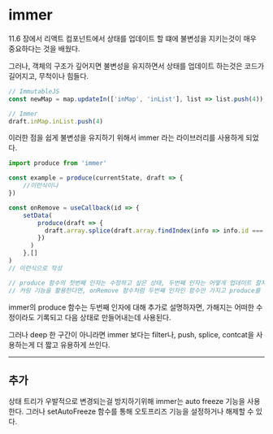 
# immer

11.6 장에서 리액트 컴포넌트에서 상태를 업데이트 할 떄에 불변성을 지키는것이 매우 중요하다는 것을 배웠다.

그러나, 객체의 구조가 깊어지면 불변성을 유지하면서 상태를 업데이트 하는것은 코드가 길어지고, 무척이나 힘들다.

```jsx
// ImmutableJS
const newMap = map.updateIn(['inMap', 'inList'], list => list.push(4))

// Immer
draft.inMap.inList.push(4)
```

이러한 점을 쉽게 불변성을 유지하기 위해서 immer 라는 라이브러리를 사용하게 되었다.

```jsx
import produce from 'immer'

const example = produce(currentState, draft => {
    //이런식이나
})

const onRemove = useCallback(id => {
    setData( 
        produce(draft => {
          draft.array.splice(draft.array.findIndex(info => info.id === id), 1);
        })
      )
    },[]
)
// 이런식으로 작성

// produce 함수의 첫번째 인자는 수정하고 싶은 상태, 두번째 인자는 어떻게 업데이트 할지 정의하는 함수(프록시)
// 커링 기능을 활용한다면, onRemove 함수처럼 두번째 인자인 함수만 가지고 produce를 호출하는 것도 가능.
```

immer의 produce 함수는 두번째 인자에 대해 추가로 설명하자면, 가해지는 어떠한 수정이라도 기록되고 다음 상태로 만들어내는데 사용된다.

그러나 deep 한 구간이 아니라면 immer 보다는 filter나, push, splice, contcat을 사용하는게 더 짧고 유용하게 쓰인다.



--- 

## 추가
상태 트리가 우발적으로 변경되는걸 방지하기위해 immer는 auto freeze 기능을 사용한다.
그러나 setAutoFreeze 함수를 통해 오토프리즈 기능을 설정하거나 해제할 수 있다.